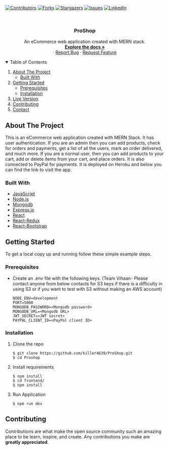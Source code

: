 <!-- PROJECT SHIELDS -->
<!--
*** I'm using markdown "reference style" links for readability.
*** Reference links are enclosed in brackets [ ] instead of parentheses ( ).
*** See the bottom of this document for the declaration of the reference variables
*** for contributors-url, forks-url, etc. This is an optional, concise syntax you may use.
*** https://www.markdownguide.org/basic-syntax/#reference-style-links
-->

[![Contributors][contributors-shield]][contributors-url]
[![Forks][forks-shield]][forks-url]
[![Stargazers][stars-shield]][stars-url]
[![Issues][issues-shield]][issues-url]
[![LinkedIn][linkedin-shield]][linkedin-url]

<!-- PROJECT LOGO -->
<br />

<p align="center">


  <h3 align="center">ProShop</h3>

  <p align="center">
    An eCommerce web application created with MERN stack.
    <br />
    <a href="https://github.com/killer4639/ProShop"><strong>Explore the docs »</strong></a>
    <br />
    ·
    <a href="https://github.com/killer4639/ProShop/issues">Report Bug</a>
    ·
    <a href="https://github.com/killer4639/ProShop/issues">Request Feature</a>
  </p>
</p>

  
<!-- TABLE OF CONTENTS -->
<details open="open">
  <summary>Table of Contents</summary>
  <ol>
    <li>
      <a href="#about-the-project">About The Project</a>
      <ul>
        <li><a href="#built-with">Built With</a></li>
      </ul>
    </li>
    <li>
      <a href="#getting-started">Getting Started</a>
      <ul>
        <li><a href="#prerequisites">Prerequisites</a></li>
        <li><a href="#installation">Installation</a></li>
      </ul>
    </li>
    <li><a href="#live-version">Live Version</a></li>
    <li><a href="#contributing">Contributing</a></li>
    <li><a href="#contact">Contact</a></li>
  </ol>
</details>

<!-- ABOUT THE PROJECT -->

## About The Project

This is an eCommerce web application created with MERN Stack. It has user authentication. If you are an admin then you can add products, check for orders and payments, get a list of all the users, mark an order delivered, and much more. If you are a normal user, then you can add products to your cart, add or delete items from your cart, and place orders. It is also connected to PayPal for payments. It is deployed on Heroku and below you can find the link to visit the app. 

### Built With

- [JavaScript](https://www.javascript.com/)
- [Node.js](https://nodejs.org/en/)
- [Mongodb](https://www.mongodb.com/2)
- [Express.js](https://expressjs.com/)
- [React](https://reactjs.org)
- [React-Redux](https://react-redux.js.org/)
- [React-Bootstrap](https://react-bootstrap.github.io/)

<!-- GETTING STARTED -->

## Getting Started

To get a local copy up and running follow these simple example steps.

### Prerequisites

- Create an .env file with the following keys. (Team Vihaan- Please contact anyone from below contacts for S3 keys if there is a difficulty in using S3 or if you want to test with S3 without making an AWS account) 

  ```
  NODE_ENV=development
  PORT=5000
  MONGODB_PASSWORD=<Mongodb password>
  MONGODB_URL=<Mongodb URL>
  JWT_SECRET=<JWT secret>
  PAYPAL_CLIENT_ID=<PayPal client ID>

  ```

### Installation

1. Clone the repo
   ```
   $ git clone https://github.com/killer4639/ProShop.git
   $ cd Proshop
   ```
2. Install requirements
   ```
   $ npm install
   $ cd frontend/
   $ npm install
   ```
3. Run Application

   ```
   $ npm run dev
   ```

<!-- CONTRIBUTING -->

## Contributing

Contributions are what make the open source community such an amazing place to be learn, inspire, and create. Any contributions you make are **greatly appreciated**.

<!-- ACKNOWLEDGEMENTS -->

<!-- MARKDOWN LINKS & IMAGES -->
<!-- https://www.markdownguide.org/basic-syntax/#reference-style-links -->

[contributors-shield]: https://img.shields.io/github/contributors/killer4639/ProShop.svg?style=for-the-badge
[contributors-url]: https://github.com/killer4639/ProShop/graphs/contributors
[forks-shield]: https://img.shields.io/github/forks/killer4639/ProShop.svg?style=for-the-badge
[forks-url]: https://github.com/killer4639/ProShop/network/members
[stars-shield]: https://img.shields.io/github/stars/killer4639/ProShop.svg?style=for-the-badge
[stars-url]: https://github.com/killer4639/ProShop/stargazers
[issues-shield]: https://img.shields.io/github/issues/killer4639/ProShop.svg?style=for-the-badge
[issues-url]: https://github.com/killer4639/ProShop/issues
[license-shield]: https://img.shields.io/github/license/killer4639/ProShop.svg?style=for-the-badge
[license-url]: https://github.com/killer4639/ProShop/blob/master/LICENSE.txt
[linkedin-shield]: https://img.shields.io/badge/-LinkedIn-black.svg?style=for-the-badge&logo=linkedin&colorB=555
[linkedin-url]: https://www.linkedin.com/in/shiva-gupta-1843b6170/

